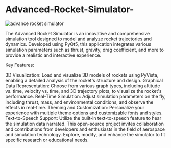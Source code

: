 # Advanced-Rocket-Simulator-

![advance rocket simulator](https://github.com/user-attachments/assets/0d72865c-b7f4-4d8b-9ab5-41634896c205)



The Advanced Rocket Simulator is an innovative and comprehensive simulation tool designed to model and analyze rocket trajectories and dynamics. Developed using PyQt5, this application integrates various simulation parameters such as thrust, gravity, drag coefficient, and more to provide a realistic and interactive experience.

Key Features:

3D Visualization: Load and visualize 3D models of rockets using PyVista, enabling a detailed analysis of the rocket's structure and design.
Graphical Data Representation: Choose from various graph types, including altitude vs. time, velocity vs. time, and 3D trajectory plots, to visualize the rocket's performance.
Real-Time Simulation: Adjust simulation parameters on the fly, including thrust, mass, and environmental conditions, and observe the effects in real-time.
Theming and Customization: Personalize your experience with multiple theme options and customizable fonts and styles.
Text-to-Speech Support: Utilize the built-in text-to-speech feature to hear the simulation data narrated.
This open-source project invites collaboration and contributions from developers and enthusiasts in the field of aerospace and simulation technology. Explore, modify, and enhance the simulator to fit specific research or educational needs.
